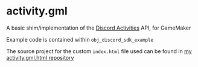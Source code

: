 # activity.gml

A basic shim/implementation of the [Discord Activities](https://discord.com/developers/docs/activities/overview) API, for GameMaker

Example code is contained within `obj_discord_sdk_example`

The source project for the custom `index.html` file used can be found in [my activity.gml.html repository](https://github.com/Sidorakh/activity.gml)
